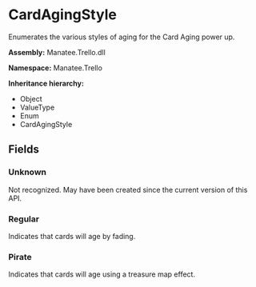 # CardAgingStyle

Enumerates the various styles of aging for the Card Aging power up.

**Assembly:** Manatee.Trello.dll

**Namespace:** Manatee.Trello

**Inheritance hierarchy:**

- Object
- ValueType
- Enum
- CardAgingStyle

## Fields

### Unknown

Not recognized. May have been created since the current version of this API.

### Regular

Indicates that cards will age by fading.

### Pirate

Indicates that cards will age using a treasure map effect.

